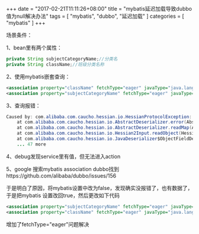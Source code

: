 +++
date = "2017-02-21T11:11:26+08:00"
title = "mybatis延迟加载导致dubbo值为null解决办法"
tags = [ "mybatis", "dubbo", "延迟加载" ]
categories = [
  "mybatis"
]
+++

场景条件：

 

1、bean里有两个属性：
```java
private String subjectCategoryName;//分类名
private String className;//班级分类名称
```

2、使用mybatis嵌套查询：
```xml
<association property="className" fetchType="eager" javaType="java.lang.String" column="{id=class_id}" select="selectClassName" />
<association property="subjectCategoryName" fetchType="eager" javaType="java.lang.String" column="{id=subject_category}" select="selectCategoryName" />

```

3、查询报错：
```java
Caused by: com.alibaba.com.caucho.hessian.io.HessianProtocolException: com.alibaba.com.caucho.hessian.io.ObjectDeserializer: unexpected object java.lang.String (id)
    at com.alibaba.com.caucho.hessian.io.AbstractDeserializer.error(AbstractDeserializer.java:108)
    at com.alibaba.com.caucho.hessian.io.AbstractDeserializer.readMap(AbstractDeserializer.java:95)
    at com.alibaba.com.caucho.hessian.io.Hessian2Input.readObject(Hessian2Input.java:1550)
    at com.alibaba.com.caucho.hessian.io.JavaDeserializer$ObjectFieldDeserializer.deserialize(JavaDeserializer.java:396)
    ... 47 more
```

4、debug发现service里有值，但无法进入action

5、google 搜索mybatis association dubbo找到https://github.com/alibaba/dubbo/issues/156



于是明白了原因，将mybatis设置中<setting name="lazyLoadingEnabled" value="true" />改为false，发现确实没报错了，也有数据了，于是把mybatis 设置改回true，然后更改如下代码
```xml
<association property="subjectCategoryName" fetchType="eager" javaType="java.lang.String" column="{id=subject_category}" select="selectCategoryName" />
<association property="className" fetchType="eager" javaType="java.lang.String" column="{id=class_id}" select="selectClassName" 

```
增加了fetchType="eager"问题解决